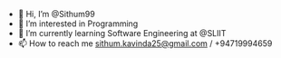 - 👋 Hi, I’m @Sithum99
- 👀 I’m interested in Programming
- 🌱 I’m currently learning Software Engineering at @SLIIT
- 📫 How to reach me sithum.kavinda25@gmail.com / +94719994659
